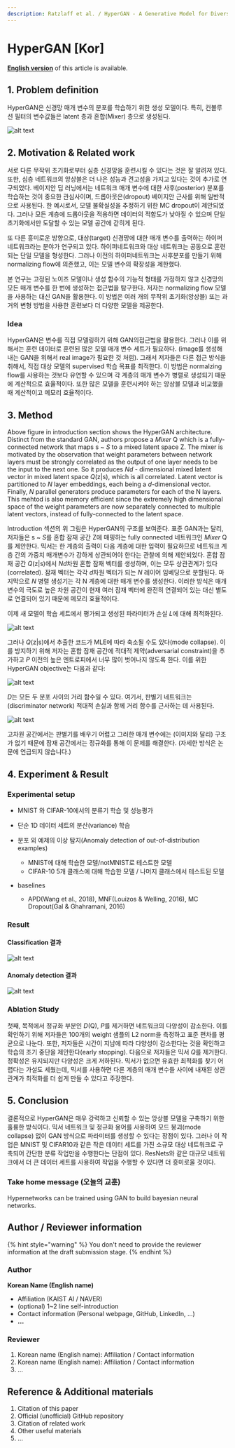 ```yaml
---
description: Ratzlaff et al. / HyperGAN - A Generative Model for Diverse, Performant Neural Networks / ICML 2019
---
```


#  HyperGAN \[Kor\]

[**English version**](./icml-2021-hypergan-eng.md) of this article is available.

##  1. Problem definition

HyperGAN은 신경망 매개 변수의 분포를 학습하기 위한 생성 모델이다. 특히, 컨볼루션 필터의 변수값들은 latent 층과 혼합(Mixer) 층으로 생성된다.

![alt text](../../.gitbook/assets/17/Screen%20Shot%202021-10-24%20at%207.17.22%20PM.png)

## 2. Motivation & Related work

서로 다른 무작위 초기화로부터 심층 신경망을 훈련시킬 수 있다는 것은 잘 알려져 있다. 또한, 심층 네트워크의 앙상블은 더 나은 성능과 견고성을 가지고 있다는 것이 추가로 연구되었다. 베이지안 딥 러닝에서는 네트워크 매개 변수에 대한 사후(posterior) 분포를 학습하는 것이 중요한 관심사이며, 드롭아웃은(dropout) 베이지안 근사를 위해 일반적으로 사용된다. 한 예시로서, 모델 불확실성을 추정하기 위한 MC dropout이 제안되었다. 그러나 모든 계층에 드롭아웃을 적용하면 데이터의 적합도가 낮아질 수 있으며 단일 초기화에서만 도달할 수 있는 모델 공간에 갇히게 된다.

또 다른 흥미로운 방향으로, 대상(target) 신경망에 대한 매개 변수를 출력하는 하이퍼 네트워크라는 분야가 연구되고 있다. 하이퍼네트워크와 대상 네트워크는 공동으로 훈련되는 단일 모델을 형성한다. 그러나 이전의 하이퍼네트워크는 사후분포를 만들기 위해 normalizing flow에 의존했고, 이는 모델 변수의 확장성을 제한했다.

본 연구는 고정된 노이즈 모델이나 생성 함수의 기능적 형태를 가정하지 않고 신경망의 모든 매개 변수를 한 번에 생성하는 접근법을 탐구한다. 저자는 normalizing flow 모델을 사용하는 대신 GAN을 활용한다. 이 방법은 여러 개의 무작위 초기화(앙상블) 또는 과거의 변형 방법을 사용한 훈련보다 더 다양한 모델을 제공한다.

### Idea

HyperGAN은 변수를 직접 모델링하기 위해 GAN의접근법을 활용한다. 그러나 이를 위해서는 훈련 데이터로 훈련된 많은 모델 매개 변수 세트가 필요하다. (image를 생성해내는 GAN을 위해서 real image가 필요한 것 처럼). 그래서 저자들은 다른 접근 방식을 취해서, 직접 대상 모델의 supervised 학습 목표를 최적한다. 이 방법은 normalzing flow를 사용하는 것보다 유연할 수 있으며 각 계층의 매개 변수가 병렬로 생성되기 때문에 계산적으로 효율적이다. 또한 많은 모델을 훈련시켜야 하는 앙상블 모델과 비교했을 때 계산적이고 메모리 효율적이다.

## 3. Method

Above figure in introduction section shows the HyperGAN architecture.
Distinct from the standard GAN, authors propose a *Mixer* Q which is a fully-connected network that maps s ~ *S* to a mixed latent space Z. The mixer is motivated by the observation that weight parameters between network layers must be strongly correlated as the output of one layer needs to be the input to the next one. So it produces *Nd* - dimensional mixed latent vector in mixed latent space *Q*(z|s), which is all correlated. Latent vector is partitioned to *N* layer embeddings, each being a *d*-dimensional vector. Finally, *N* parallel generators produce parameters for each of the N layers. This mehtod is also memory efficient since the extremely high dimensional space of the weight parameters are now separately connected to multiple latent vectors, instead of fully-connected to the latent space.

Introduction 섹션의 위 그림은 HyperGAN의 구조를 보여준다. 표준 GAN과는 달리, 저자들은 s ~ *S*를 혼합 잠재 공간 Z에 매핑하는 fully connected 네트워크인 *Mixer* Q를 제안한다. 믹서는 한 계층의 출력이 다음 계층에 대한 입력이 필요하므로 네트워크 계층 간의 가중치 매개변수가 강하게 상관되어야 한다는 관찰에 의해 제안되었다. 혼합 잠재 공간 *Q*(z|s)에서 *Nd*차원 혼합 잠재 벡터를 생성하며, 이는 모두 상관관계가 있다(correlated). 잠재 벡터는 각각 *d*차원 벡터가 되는 *N* 레이어 임베딩으로 분할된다. 마지막으로 *N* 병렬 생성기는 각 N 계층에 대한 매개 변수를 생성한다. 이러한 방식은 매개변수의 극도로 높은 차원 공간이 현재 여러 잠재 벡터에 완전히 연결되어 있는 대신 별도로 연결되어 있기 때문에 메모리 효율적이다.

이제 새 모델이 학습 세트에서 평가되고 생성된 파라미터가 손실 *L*에 대해 최적화된다.

![alt text](../../.gitbook/assets/17/Screen%20Shot%202021-10-24%20at%207.17.36%20PM.png)

그러나 *Q*(z|s)에서 추출한 코드가 MLE에 따라 축소될 수도 있다(mode collapse). 이를 방지하기 위해 저자는 혼합 잠재 공간에 적대적 제약(adversarial constraint)을 추가하고 *P* 이전의 높은 엔트로피에서 너무 많이 벗어나지 않도록 한다. 이를 위한 HyperGAN objective는 다음과 같다:

![alt text](../../.gitbook/assets/17/Screen%20Shot%202021-10-24%20at%207.17.44%20PM.png)

*D*는 모든 두 분포 사이의 거리 함수일 수 있다. 여기서, 판별기 네트워크는(discriminator network) 적대적 손실과 함께 거리 함수를 근사하는 데 사용된다.


![alt text](../../.gitbook/assets/17/Screen%20Shot%202021-10-24%20at%208.39.57%20PM.png)

고차원 공간에서는 판별기를 배우기 어렵고 그러한 매개 변수에는 (이미지와 달리) 구조가 없기 때문에 잠재 공간에서는 정규화를 통해 이 문제를 해결한다. (자세한 방식은 논문에 언급되지 않습니다.)


## 4. Experiment & Result

### Experimental setup

- MNIST 와 CIFAR-10에서의 분류기 학습 및 성능평가
- 단순 1D 데이터 세트의 분산(variance) 학습
- 분포 외 예제의 이상 탐지(Anomaly detection of out-of-distribution examples)
  - MNIST에 대해 학습한 모델/notMNIST로 테스트한 모델
  - CIFAR-10 5개 클래스에 대해 학습한 모델 / 나머지 클래스에서 테스트된 모델

- baselines
  - APD(Wang et al., 2018), MNF(Louizos & Welling, 2016), MC Dropout(Gal & Ghahramani, 2016)


### Result

#### Classification 결과

![alt text](../../.gitbook/assets/17/Screen%20Shot%202021-10-24%20at%207.18.17%20PM.png)

#### Anomaly detection 결과

![alt text](../../.gitbook/assets/17/Screen%20Shot%202021-10-24%20at%207.18.38%20PM.png)

### Ablation Study

첫째, 목적에서 정규화 부분인 *D*(Q), *P*를 제거하면 네트워크의 다양성이 감소한다. 이를 확인하기 위해 저자들은 100개의 weight 샘플의 L2 norm을 측정하고 표준 편차를 평균으로 나눈다. 또한, 저자들은 시간이 지남에 따라 다양성이 감소한다는 것을 확인하고 학습의 조기 중단을 제안한다(early stopping). 다음으로 저자들은 믹서 *Q*를 제거한다. 정확성은 유지되지만 다양성은 크게 저하된다. 믹서가 없으면 유효한 최적화를 찾기 어렵다는 가설도 세웠는데, 믹서를 사용하면 다른 계층의 매개 변수들 사이에 내재된 상관관계가 최적화를 더 쉽게 만들 수 있다고 주장한다.

## 5. Conclusion

결론적으로 HyperGAN은 매우 강력하고 신뢰할 수 있는 앙상블 모델을 구축하기 위한 훌륭한 방식이다. 믹서 네트워크 및 정규화 용어를 사용하여 모드 붕괴(mode collapse) 없이 GAN 방식으로 파라미터를 생성할 수 있다는 장점이 있다. 그러나 이 작업은 MNIST 및 CIFAR10과 같은 작은 데이터 세트를 가진 소규모 대상 네트워크로 구축되어 간단한 분류 작업만을 수행한다는 단점이 있다. ResNets와 같은 대규모 네트워크에서 더 큰 데이터 세트를 사용하여 작업을 수행할 수 있다면 더 흥미로울 것이다.

### Take home message \(오늘의 교훈\)

Hypernetworks can be trained using GAN to build bayesian neural networks.

## Author / Reviewer information

{% hint style="warning" %}
You don't need to provide the reviewer information at the draft submission stage.
{% endhint %}

### Author

**Korean Name \(English name\)** 

* Affiliation \(KAIST AI / NAVER\)
* \(optional\) 1~2 line self-introduction
* Contact information \(Personal webpage, GitHub, LinkedIn, ...\)
* **...**

### Reviewer

1. Korean name \(English name\): Affiliation / Contact information
2. Korean name \(English name\): Affiliation / Contact information
3. ...

## Reference & Additional materials

1. Citation of this paper
2. Official \(unofficial\) GitHub repository
3. Citation of related work
4. Other useful materials
5. ...

